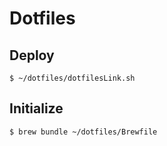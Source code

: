 # Dotfiles

## Deploy
```
$ ~/dotfiles/dotfilesLink.sh
```

## Initialize
```
$ brew bundle ~/dotfiles/Brewfile
```
